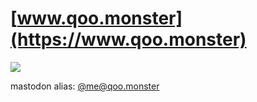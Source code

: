 # [www.qoo.monster](https://www.qoo.monster)
![](https://img.shields.io/website?url=https%3A%2F%2Fwww.qoo.monster)

mastodon alias: [@me@qoo.monster]()

